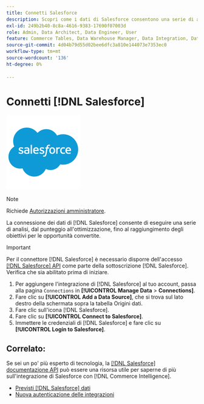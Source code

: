```yaml
---
title: Connetti Salesforce
description: Scopri come i dati di Salesforce consentono una serie di analisi, dal punteggio e dall’ottimizzazione, fino al raggiungimento degli obiettivi per le opportunità convertite.
exl-id: 249b2b40-8c8a-4616-9383-17690f07003d
role: Admin, Data Architect, Data Engineer, User
feature: Commerce Tables, Data Warehouse Manager, Data Integration, Data Import/Export
source-git-commit: 4d04b79d55d02bee6dfc3a810e144073e7353ec0
workflow-type: tm+mt
source-wordcount: '136'
ht-degree: 0%

---
```


# Connetti [!DNL Salesforce]

![Logo Salesforce](../../../assets/Salesforce_Logo.png)

>[!NOTE]
>
>Richiede [Autorizzazioni amministratore](../../../administrator/user-management/user-management.md).

La connessione dei dati di [!DNL Salesforce] consente di eseguire una serie di analisi, dal punteggio all&#39;ottimizzazione, fino al raggiungimento degli obiettivi per le opportunità convertite.

>[!IMPORTANT]
>
>Per il connettore [!DNL Salesforce] è necessario disporre dell&#39;accesso [[!DNL Salesforce] API](../integrations/salesforce.md) come parte della sottoscrizione [!DNL Salesforce]. Verifica che sia abilitato prima di iniziare.

1. Per aggiungere l&#39;integrazione di [!DNL Salesforce] al tuo account, passa alla pagina `Connections` in **[!UICONTROL Manage Data** > **Connections]**.
1. Fare clic su **[!UICONTROL Add a Data Source]**, che si trova sul lato destro della schermata sopra la tabella Origini dati.
1. Fare clic sull&#39;icona [!DNL Salesforce].
1. Fare clic su **[!UICONTROL Connect to Salesforce]**.
1. Immettere le credenziali di [!DNL Salesforce] e fare clic su **[!UICONTROL Login to Salesforce]**.

## Correlato:

Se sei un po&#39; più esperto di tecnologia, la [[!DNL Salesforce] documentazione API](https://developer.salesforce.com/docs/atlas.en-us.api_rest.meta/api_rest/intro_what_is_rest_api.htm) può essere una risorsa utile per saperne di più sull&#39;integrazione di Salesforce con [!DNL Commerce Intelligence].

* [Previsti [!DNL Salesforce] dati](../integrations/salesforce-data.md)
* [Nuova autenticazione delle integrazioni](https://experienceleague.adobe.com/docs/commerce-knowledge-base/kb/how-to/mbi-reauthenticating-integrations.html?lang=it)
